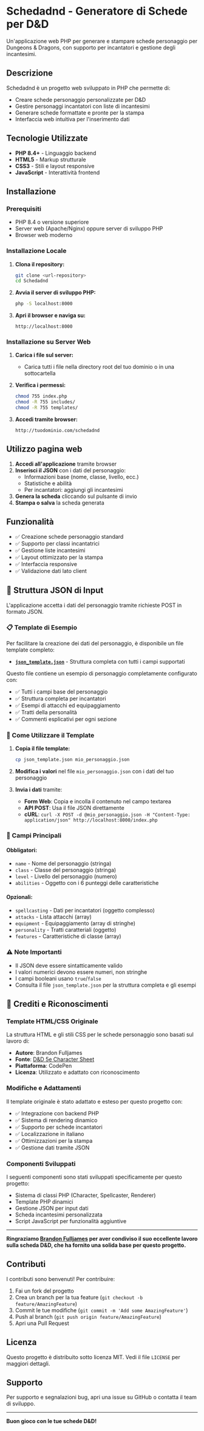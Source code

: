# Schedadnd - Generatore di Schede per D&D

Un'applicazione web PHP per generare e stampare schede personaggio per Dungeons & Dragons, con supporto per incantatori e gestione degli incantesimi.

## Descrizione

Schedadnd è un progetto web sviluppato in PHP che permette di:
- Creare schede personaggio personalizzate per D&D
- Gestire personaggi incantatori con liste di incantesimi
- Generare schede formattate e pronte per la stampa
- Interfaccia web intuitiva per l'inserimento dati

## Tecnologie Utilizzate

- **PHP 8.4+** - Linguaggio backend
- **HTML5** - Markup strutturale
- **CSS3** - Stili e layout responsive
- **JavaScript** - Interattività frontend


## Installazione

### Prerequisiti

- PHP 8.4 o versione superiore
- Server web (Apache/Nginx) oppure server di sviluppo PHP
- Browser web moderno

### Installazione Locale

1. **Clona il repository:**
   ```bash
   git clone <url-repository>
   cd Schedadnd
   ```

2. **Avvia il server di sviluppo PHP:**
   ```bash
   php -S localhost:8000
   ```

3. **Apri il browser e naviga su:**
   ```
   http://localhost:8000
   ```

### Installazione su Server Web

1. **Carica i file sul server:**
    - Carica tutti i file nella directory root del tuo dominio o in una sottocartella

2. **Verifica i permessi:**
   ```bash
   chmod 755 index.php
   chmod -R 755 includes/
   chmod -R 755 templates/
   ```

3. **Accedi tramite browser:**
   ```
   http://tuodominio.com/schedadnd
   ```

## Utilizzo pagina web

1. **Accedi all'applicazione** tramite browser
2. **Inserisci il JSON** con i dati del personaggio:
    - Informazioni base (nome, classe, livello, ecc.)
    - Statistiche e abilità
    - Per incantatori: aggiungi gli incantesimi
3. **Genera la scheda** cliccando sul pulsante di invio
4. **Stampa o salva** la scheda generata

## Funzionalità

- ✅ Creazione schede personaggio standard
- ✅ Supporto per classi incantatrici
- ✅ Gestione liste incantesimi
- ✅ Layout ottimizzato per la stampa
- ✅ Interfaccia responsive
- ✅ Validazione dati lato client

## 📄 Struttura JSON di Input

L'applicazione accetta i dati del personaggio tramite richieste POST in formato JSON.

### 📋 Template di Esempio

Per facilitare la creazione dei dati del personaggio, è disponibile un file template completo:

- **[`json_template.json`](./json_template.json)** - Struttura completa con tutti i campi supportati

Questo file contiene un esempio di personaggio completamente configurato con:
- ✅ Tutti i campi base del personaggio
- ✅ Struttura completa per incantatori
- ✅ Esempi di attacchi ed equipaggiamento
- ✅ Tratti della personalità
- ✅ Commenti esplicativi per ogni sezione

### 🚀 Come Utilizzare il Template

1. **Copia il file template:**
   ```bash
   cp json_template.json mio_personaggio.json
   ```

2. **Modifica i valori** nel file `mio_personaggio.json` con i dati del tuo personaggio

3. **Invia i dati** tramite:
    - **Form Web**: Copia e incolla il contenuto nel campo textarea
    - **API POST**: Usa il file JSON direttamente
    - **cURL**: `curl -X POST -d @mio_personaggio.json -H "Content-Type: application/json" http://localhost:8000/index.php`

### 📝 Campi Principali

#### Obbligatori:
- `name` - Nome del personaggio (stringa)
- `class` - Classe del personaggio (stringa)
- `level` - Livello del personaggio (numero)
- `abilities` - Oggetto con i 6 punteggi delle caratteristiche

#### Opzionali:
- `spellcasting` - Dati per incantatori (oggetto complesso)
- `attacks` - Lista attacchi (array)
- `equipment` - Equipaggiamento (array di stringhe)
- `personality` - Tratti caratteriali (oggetto)
- `features` - Caratteristiche di classe (array)

### ⚠️ Note Importanti

- Il JSON deve essere sintatticamente valido
- I valori numerici devono essere numeri, non stringhe
- I campi booleani usano `true`/`false`
- Consulta il file `json_template.json` per la struttura completa e gli esempi


## 🙏 Crediti e Riconoscimenti

### Template HTML/CSS Originale
La struttura HTML e gli stili CSS per le schede personaggio sono basati sul lavoro di:
- **Autore**: Brandon Fulljames
- **Fonte**: [D&D 5e Character Sheet](https://codepen.io/evertras/full/YVVeMd/)
- **Piattaforma**: CodePen
- **Licenza**: Utilizzato e adattato con riconoscimento

### Modifiche e Adattamenti
Il template originale è stato adattato e esteso per questo progetto con:
- ✅ Integrazione con backend PHP
- ✅ Sistema di rendering dinamico
- ✅ Supporto per schede incantatori
- ✅ Localizzazione in italiano
- ✅ Ottimizzazioni per la stampa
- ✅ Gestione dati tramite JSON

### Componenti Sviluppati
I seguenti componenti sono stati sviluppati specificamente per questo progetto:
- Sistema di classi PHP (Character, Spellcaster, Renderer)
- Template PHP dinamici
- Gestione JSON per input dati
- Scheda incantesimi personalizzata
- Script JavaScript per funzionalità aggiuntive

---

**Ringraziamo [Brandon Fulljames](https://codepen.io/evertras) per aver condiviso il suo eccellente lavoro sulla scheda D&D, che ha fornito una solida base per questo progetto.**

## Contributi

I contributi sono benvenuti! Per contribuire:

1. Fai un fork del progetto
2. Crea un branch per la tua feature (`git checkout -b feature/AmazingFeature`)
3. Commit le tue modifiche (`git commit -m 'Add some AmazingFeature'`)
4. Push al branch (`git push origin feature/AmazingFeature`)
5. Apri una Pull Request

## Licenza

Questo progetto è distribuito sotto licenza MIT. Vedi il file `LICENSE` per maggiori dettagli.

## Supporto

Per supporto e segnalazioni bug, apri una issue su GitHub o contatta il team di sviluppo.

---

**Buon gioco con le tue schede D&D!**
